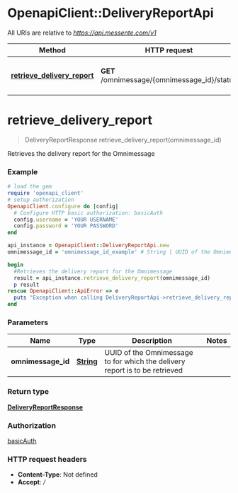 # OpenapiClient::DeliveryReportApi

All URIs are relative to *https://api.messente.com/v1*

Method | HTTP request | Description
------------- | ------------- | -------------
[**retrieve_delivery_report**](DeliveryReportApi.md#retrieve_delivery_report) | **GET** /omnimessage/{omnimessage_id}/status | Retrieves the delivery report for the Omnimessage


# **retrieve_delivery_report**
> DeliveryReportResponse retrieve_delivery_report(omnimessage_id)

Retrieves the delivery report for the Omnimessage

### Example
```ruby
# load the gem
require 'openapi_client'
# setup authorization
OpenapiClient.configure do |config|
  # Configure HTTP basic authorization: basicAuth
  config.username = 'YOUR USERNAME'
  config.password = 'YOUR PASSWORD'
end

api_instance = OpenapiClient::DeliveryReportApi.new
omnimessage_id = 'omnimessage_id_example' # String | UUID of the Omnimessage to for which the delivery report is to be retrieved

begin
  #Retrieves the delivery report for the Omnimessage
  result = api_instance.retrieve_delivery_report(omnimessage_id)
  p result
rescue OpenapiClient::ApiError => e
  puts "Exception when calling DeliveryReportApi->retrieve_delivery_report: #{e}"
end
```

### Parameters

Name | Type | Description  | Notes
------------- | ------------- | ------------- | -------------
 **omnimessage_id** | [**String**](.md)| UUID of the Omnimessage to for which the delivery report is to be retrieved | 

### Return type

[**DeliveryReportResponse**](DeliveryReportResponse.md)

### Authorization

[basicAuth](../README.md#basicAuth)

### HTTP request headers

 - **Content-Type**: Not defined
 - **Accept**: */*



